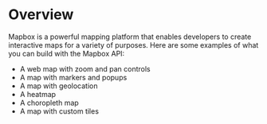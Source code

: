 # Overview

Mapbox is a powerful mapping platform that enables developers to create
interactive maps for a variety of purposes. Here are some examples of what you
can build with the Mapbox API:

- A web map with zoom and pan controls
- A map with markers and popups
- A map with geolocation
- A heatmap
- A choropleth map
- A map with custom tiles
